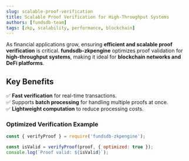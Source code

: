 ```yaml
---
slug: scalable-proof-verification
title: Scalable Proof Verification for High-Throughput Systems
authors: [fundsdb-team]
tags: [zkp, scalability, performance, blockchain]
---
```


As financial applications grow, ensuring **efficient and scalable proof verification** is critical. **fundsdb-zkpengine** optimizes proof validation for **high-throughput systems**, making it ideal for **blockchain networks and DeFi platforms**.  

<!-- truncate -->

## **Key Benefits**  

✅ **Fast verification** for real-time transactions.  
✅ Supports **batch processing** for handling multiple proofs at once.  
✅ **Lightweight computation** to reduce processing costs.  

### **Optimized Verification Example**  

```js
const { verifyProof } = require('fundsdb-zkpengine');

const isValid = verifyProof(proof, { optimized: true });
console.log(`Proof valid: ${isValid}`);